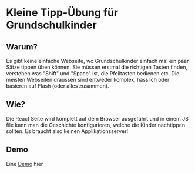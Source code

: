 # Kleine Tipp-Übung für Grundschulkinder

## Warum?

Es gibt keine einfache Webseite, wo Grundschulkinder einfach mal ein paar Sätze tippen üben können. Sie müssen erstmal die richtigen Tasten finden, verstehen was "Shift" und "Space" ist, die Pfeiltasten bedienen etc. Die meisten Webseiten draussen sind entweder komplex, hässlich oder basieren auf Flash (oder alles zusammen).

## Wie?

Die React Seite wird komplett auf dem Browser ausgeführt und in einem JS file kann man die Geschichte konfigurieren, welche die Kinder nachtippen sollten. Es braucht also keinen Applikationsserver!

## Demo

Eine [Demo](https://jzakotnik.github.io/input-tutorial/) hier



